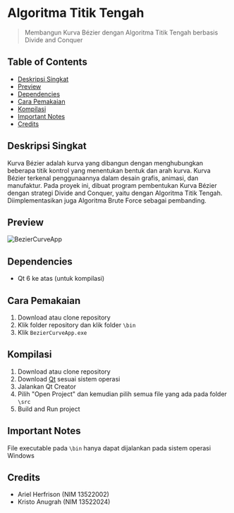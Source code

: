 # Algoritma Titik Tengah
> Membangun Kurva Bézier dengan Algoritma Titik Tengah berbasis Divide and Conquer

## Table of Contents
* [Deskripsi Singkat](#deskripsi-singkat)
* [Preview](#preview)
* [Dependencies](#dependencies)
* [Cara Pemakaian](#cara-pemakaian)
* [Kompilasi](#kompilasi)
* [Important Notes](#important-notes)
* [Credits](#credits)

## Deskripsi Singkat
Kurva Bézier adalah kurva yang dibangun dengan menghubungkan beberapa titik kontrol yang menentukan bentuk dan arah kurva. Kurva Bézier terkenal penggunaannya dalam desain grafis, animasi, dan manufaktur. Pada proyek ini, dibuat program pembentukan Kurva Bézier dengan strategi Divide and Conquer, yaitu dengan Algoritma Titik Tengah. Diimplementasikan juga Algoritma Brute Force sebagai pembanding.

## Preview
![BezierCurveApp](./test/BezierCurveAppGIF.gif)

## Dependencies
* Qt 6 ke atas (untuk kompilasi)

## Cara Pemakaian
1. Download atau clone repository
2. Klik folder repository dan klik folder `\bin`
3. Klik `BezierCurveApp.exe`

## Kompilasi
1. Download atau clone repository
2. Download [Qt](https://www.qt.io/download) sesuai sistem operasi
3. Jalankan Qt Creator
4. Pilih "Open Project" dan kemudian pilih semua file yang ada pada folder `\src`
5. Build and Run project

## Important Notes
File executable pada `\bin` hanya dapat dijalankan pada sistem operasi Windows

## Credits
- Ariel Herfrison (NIM 13522002)
- Kristo Anugrah (NIM 13522024)
